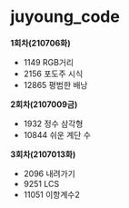 # juyoung_code

**1회차(210706화)**
- 1149 RGB거리  
- 2156 포도주 시식  
- 12865 평범한 배낭


**2회차(2107009금)**
- 1932 정수 삼각형 
- 10844 쉬운 계단 수


**3회차(2107013화)**
- 2096 내려가기 
- 9251 LCS
- 11051 이항계수2
